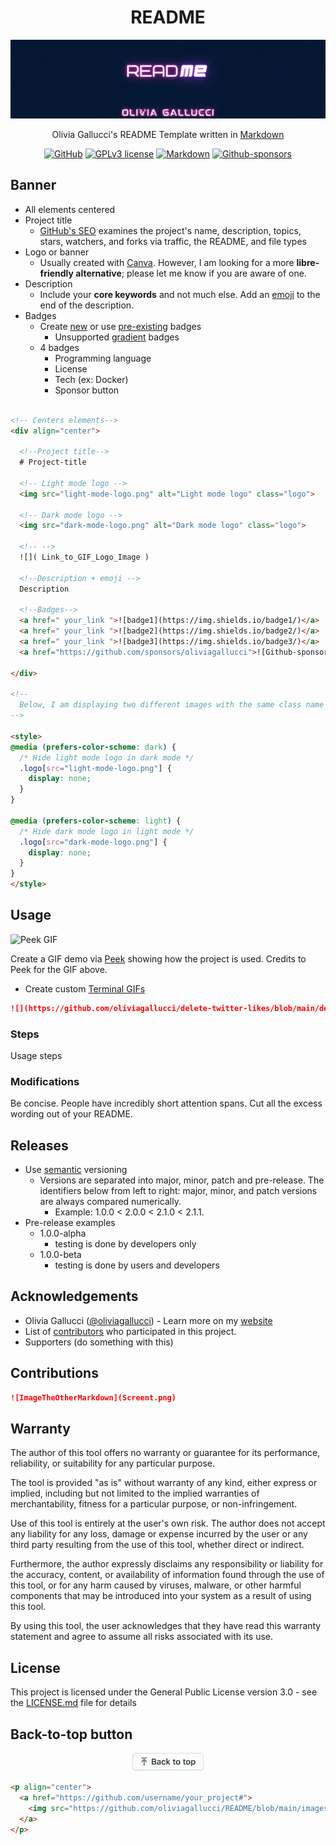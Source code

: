 <div align="center">

# README

  ![README Gif](https://github.com/oliviagallucci/README/blob/main/images/readme.gif)

  Olivia Gallucci's README Template written in [Markdown](https://www.markdownguide.org/basic-syntax/)

  <a href="https://github.com/oliviagallucci/README">![GitHub](https://img.shields.io/badge/github-EA4AAA.svg?style=for-the-badge&logo=github&logoColor=white)</a>
  <a href="https://github.com/oliviagallucci/README/blob/main/LICENSE.md">![GPLv3 license](https://img.shields.io/badge/License-GPLv3-green.svg?style=for-the-badge)</a>
  <a href="">![Markdown](https://img.shields.io/badge/markdown-9558B2.svg?style=for-the-badge&logo=markdown&logoColor=white)</a>
  <a href="https://github.com/sponsors/oliviagallucci">![Github-sponsors](https://img.shields.io/badge/sponsor-pink?style=for-the-badge&logo=GitHub-Sponsors&logoColor=#EA4AAA)</a>
</div>

## Banner

<!--
Choosing a title w GitHub SEO 

TODO: learn about markdown formatting practices 

add my blog colors to this doc and keep formatting consistent 

-->

* All elements centered
* Project title
  * [GitHub's SEO](https://www.developermarkepear.com/blog/github-search-engine-optimization) examines the project's name, description, topics, stars, watchers, and forks via traffic, the README, and file types
* Logo or banner
  * Usually created with [Canva](canva.com/). However, I am looking for a more **libre-friendly alternative**; please let me know if you are aware of one.
* Description
  * Include your **core keywords** and not much else. Add an [emoji](https://github.com/ikatyang/emoji-cheat-sheet/blob/master/README.md) to the end of the description.
* Badges
  * Create [new](https://shields.io/) or use [pre-existing](https://github.com/Ileriayo/markdown-badges) badges
    * Unsupported [gradient](https://github.com/bokub/gradient-badge) badges
  * 4 badges
    * Programming language
    * License
    * Tech (ex: Docker)
    * Sponsor button

```html

<!-- Centers elements-->
<div align="center">

  <!--Project title-->
  # Project-title

  <!-- Light mode logo -->
  <img src="light-mode-logo.png" alt="Light mode logo" class="logo">

  <!-- Dark mode logo -->
  <img src="dark-mode-logo.png" alt="Dark mode logo" class="logo">

  <!-- -->
  ![]( Link_to_GIF_Logo_Image )

  <!--Description + emoji -->
  Description 

  <!--Badges-->
  <a href=" your_link ">![badge1](https://img.shields.io/badge1/)</a>
  <a href=" your_link ">![badge2](https://img.shields.io/badge2/)</a>
  <a href=" your_link ">![badge3](https://img.shields.io/badge3/)</a>
  <a href="https://github.com/sponsors/oliviagallucci">![Github-sponsors](https://img.shields.io/badge/sponsor-pink?style=for-the-badge&logo=GitHub-Sponsors&logoColor=#EA4AAA)</a>

</div>

<!--
  Below, I am displaying two different images with the same class name .logo but with different src attributes. Then, I use CSS media queries to hide the logo that's not appropriate for the user's current color scheme.
-->

<style>
@media (prefers-color-scheme: dark) {
  /* Hide light mode logo in dark mode */
  .logo[src="light-mode-logo.png"] {
    display: none;
  }
}

@media (prefers-color-scheme: light) {
  /* Hide dark mode logo in light mode */
  .logo[src="dark-mode-logo.png"] {
    display: none;
  }
}
</style>
```

<style>
@media (prefers-color-scheme: dark) {
  /* Hide light mode logo in dark mode */
  .logo[src="light-mode-logo.png"] {
    display: none;
  }
}

@media (prefers-color-scheme: light) {
  /* Hide dark mode logo in light mode */
  .logo[src="dark-mode-logo.png"] {
    display: none;
  }
}
</style>

## Usage

![Peek GIF](https://raw.githubusercontent.com/phw/peek/master/data/screenshots/peek-recording-itself.gif)

Create a GIF demo via [Peek](https://github.com/phw/peek) showing how the project is used. Credits to Peek for the GIF above.

* Create custom [Terminal GIFs](https://www.terminalgif.com/)

```markdown
![](https://github.com/oliviagallucci/delete-twitter-likes/blob/main/delete-twitter-likes-usage.gif)
```

### Steps

Usage steps

### Modifications

Be concise. People have incredibly short attention spans. Cut all the excess wording out of your README.

## Releases

* Use [semantic](https://semver.org/) versioning
  * Versions are separated into major, minor, patch and pre-release. The identifiers below from left to right: major, minor, and patch versions are always compared numerically.
    * Example: 1.0.0 < 2.0.0 < 2.1.0 < 2.1.1.
* Pre-release examples
  * 1.0.0-alpha
    * testing is done by developers only
  * 1.0.0-beta
    * testing is done by users and developers

## Acknowledgements

* Olivia Gallucci ([@oliviagallucci](https://github.com/oliviagallucci)) - Learn more on my [website](https://oliviagallucci.com/)
* List of [contributors](https://github.com/your_username/your_project/contributors) who participated in this project.
* Supporters (do something with this)

## Contributions

```markdown
![ImageTheOtherMarkdown](Screent.png)
```

## Warranty

The author of this tool offers no warranty or guarantee for its performance, reliability, or suitability for any particular purpose.

The tool is provided "as is" without warranty of any kind, either express or implied, including but not limited to the implied warranties of merchantability, fitness for a particular purpose, or non-infringement.

Use of this tool is entirely at the user's own risk. The author does not accept any liability for any loss, damage or expense incurred by the user or any third party resulting from the use of this tool, whether direct or indirect.

Furthermore, the author expressly disclaims any responsibility or liability for the accuracy, content, or availability of information found through the use of this tool, or for any harm caused by viruses, malware, or other harmful components that may be introduced into your system as a result of using this tool.

By using this tool, the user acknowledges that they have read this warranty statement and agree to assume all risks associated with its use.

## License

This project is licensed under the General Public License version 3.0 - see the [LICENSE.md](LICENSE.md) file for details

## Back-to-top button

<p align="center">
  <a href="https://github.com/oliviagallucci/README#readme">
    <img src="https://github.com/oliviagallucci/README/blob/main/images/backToTopButtonTransparentBackground.png" alt="Back to top" height="29"/>
  </a>
</p>

```html
<p align="center">
  <a href="https://github.com/username/your_project#">
    <img src="https://github.com/oliviagallucci/README/blob/main/images/backToTopButtonTransparentBackground.png" alt="Back to top" height="29"/>
  </a>
</p>
```

<!-- Attempt to make my website's button -->
<!--
<div align="center">
  <button type="button" 
    style="padding: 16px 32px; 
    font: bold 18px libre baskerville; 
    text-align: center; 
    display: inline-block;
    cursor: pointer;
    color: black; 
    border-radius: 99px;
    background: linear-gradient(135deg,rgb(108,208,250) 0%,rgb(152,150,240) 50%,rgb(255,110,199) 100%)" 
    >
    <a href="oliviagallucci.com/in-the-press/" 
       style="text-decoration:none; color:black;">
        Back to top
    </a>
  </button>
</div>
-->

